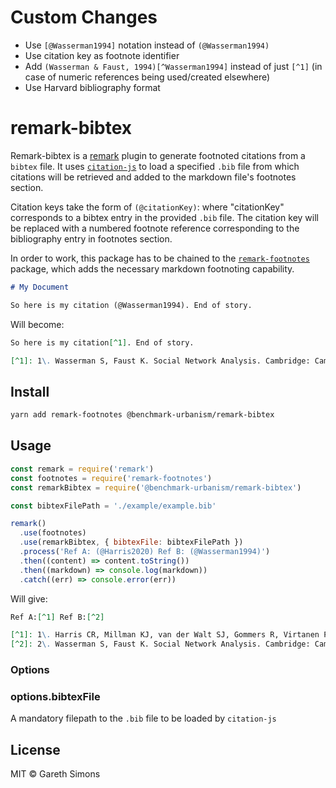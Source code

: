 # Custom Changes

 - Use `[@Wasserman1994]` notation instead of `(@Wasserman1994)`
 - Use citation key as footnote identifier
 - Add `(Wasserman & Faust, 1994)[^Wasserman1994]` instead of just `[^1]` (in case of numeric references being used/created elsewhere)
 - Use Harvard bibliography format

# remark-bibtex

Remark-bibtex is a [remark](https://github.com/wooorm/remark) plugin to generate footnoted citations from a `bibtex` file. It uses [`citation-js`](https://github.com/citation-js/citation-js) to load a specified `.bib` file from which citations will be retrieved and added to the markdown file's footnotes section.

Citation keys take the form of `(@citationKey)`: where "citationKey" corresponds to a bibtex entry in the provided `.bib` file. The citation key will be replaced with a numbered footnote reference corresponding to the bibliography entry in footnotes section.

In order to work, this package has to be chained to the [`remark-footnotes`](https://github.com/remarkjs/remark-footnotes) package, which adds the necessary markdown footnoting capability.

```md
# My Document

So here is my citation (@Wasserman1994). End of story.
```

Will become:

```md
So here is my citation[^1]. End of story.

[^1]: 1\. Wasserman S, Faust K. Social Network Analysis. Cambridge: Cambridge University Press; 1994.
```

## Install

```sh
yarn add remark-footnotes @benchmark-urbanism/remark-bibtex
```

## Usage

```js
const remark = require('remark')
const footnotes = require('remark-footnotes')
const remarkBibtex = require('@benchmark-urbanism/remark-bibtex')

const bibtexFilePath = './example/example.bib'

remark()
  .use(footnotes)
  .use(remarkBibtex, { bibtexFile: bibtexFilePath })
  .process('Ref A: (@Harris2020) Ref B: (@Wasserman1994)')
  .then((content) => content.toString())
  .then((markdown) => console.log(markdown))
  .catch((err) => console.error(err))
```

Will give:

```md
Ref A:[^1] Ref B:[^2]

[^1]: 1\. Harris CR, Millman KJ, van der Walt SJ, Gommers R, Virtanen P, Cournapeau D, et al. Array programming with NumPy. Nature \[Internet]. 2020 Sep;585(7825):357–62. Available from: http://www.nature.com/articles/s41586-020-2649-2
[^2]: 2\. Wasserman S, Faust K. Social Network Analysis. Cambridge: Cambridge University Press; 1994.
```

### Options

### options.bibtexFile

A mandatory filepath to the `.bib` file to be loaded by `citation-js`

## License

MIT © Gareth Simons
